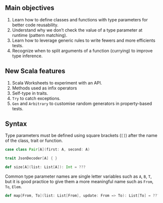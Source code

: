 ## Main objectives
1. Learn how to define classes and functions with type parameters for better code reusability.
1. Understand why we don’t check the value of a type parameter at runtime (pattern matching).
1. Learn how to leverage generic rules to write fewers and more efficients tests.
1. Recognize when to split arguments of a function (currying) to improve type inference.

## New Scala features
1. Scala Worksheets to experiment with an API.
1. Methods used as infix operators
1. Self-type in traits.
1. `Try` to catch exceptions.
1. `Gen` and `Arbitrary` to customise random generators in property-based tests.

## Syntax

Type parameters must be defined using square brackets (`[]`) after the name of the class, trait or function. 

```scala
case class Pair[A](first: A, second: A)

trait JsonDecoder[A] { }

def size[A](list: List[A]): Int = ???
```

Common type parameter names are single letter variables such as `A`, `B`, `T`, but it is good practice to give them a more meaningful name such as `From`, `To`, `Elem`.

```scala
def map[From, To](list: List[From], update: From => To): List[To] = ???
```


